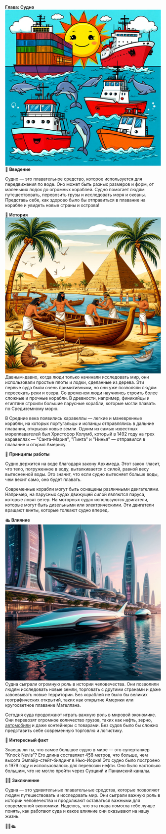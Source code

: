 **Глава: Судно**
![](./media/ships/ships.png)
🌊 **Введение**

Судно — это плавательное средство, которое используется для передвижения по воде. Оно может быть разных размеров и форм, от маленьких лодок до огромных кораблей. Судно помогает людям путешествовать, перевозить грузы и исследовать моря и океаны. Представь себе, как здорово было бы отправиться в плавание на корабле и увидеть новые страны и острова!

🌈 **История**
![](./media/ships/ancient_ships.png)
Давным-давно, когда люди только начинали исследовать мир, они использовали простые плоты и лодки, сделанные из дерева. Эти первые суда были очень примитивными, но они уже позволяли людям пересекать реки и озера. Со временем люди научились строить более сложные и прочные корабли. В древности, например, финикийцы и египтяне строили большие парусные корабли, которые могли плавать по Средиземному морю. 

В Средние века появились каравеллы — легкие и маневренные корабли, на которых португальцы и испанцы отправлялись в дальние плавания, открывая новые земли. Одним из самых известных мореплавателей был Христофор Колумб, который в 1492 году на трех каравеллах — "Санта-Мария", "Пинта" и "Нинья" — отправился в плавание и открыл Америку.

🚢 **Принципы работы**

Судно держится на воде благодаря закону Архимеда. Этот закон гласит, что тело, погруженное в воду, выталкивается с силой, равной весу вытесненной воды. Это значит, что если судно вытесняет больше воды, чем весит само, оно будет плавать. 

Современные корабли могут быть оснащены различными двигателями. Например, на парусных судах движущей силой являются паруса, которые ловят ветер. На моторных судах используются двигатели, которые могут быть дизельными или электрическими. Эти двигатели вращают винты, которые толкают судно вперед.

🛳️ **Влияние**
![](./media/ships/future.png)
Судна сыграли огромную роль в истории человечества. Они позволили людям исследовать новые земли, торговать с другими странами и даже завоевывать новые территории. Без кораблей не было бы великих географических открытий, таких как открытие Америки или кругосветное плавание Магеллана.

Сегодня суда продолжают играть важную роль в мировой экономике. Они перевозят огромное количество грузов, таких как нефть, зерно, [автомобили](Автомобиль.md#автомобиль) и даже контейнеры с товарами. Без судов было бы сложно представить себе современную торговлю и логистику.

🌟 **Интересный факт**

Знаешь ли ты, что самое большое судно в мире — это супертанкер "Knock Nevis"? Его длина составляет 458 метров, что больше, чем высота Эмпайр-стейт-билдинг в Нью-Йорке! Это судно было построено в 1979 году и использовалось для перевозки нефти. Оно было настолько большим, что не могло пройти через Суэцкий и Панамский каналы.

🚣‍♂️ **Заключение**

Судна — это удивительные плавательные средства, которые позволяют людям путешествовать и исследовать мир. Они сыграли важную роль в истории человечества и продолжают оставаться важными для современной экономики. Надеюсь, что эта глава помогла тебе лучше понять, как работают суда и какое влияние они оказывают на нашу жизнь. 

🌊🚢🛳️